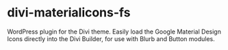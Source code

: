 # divi-materialicons-fs
WordPress plugin for the Divi theme. Easily load the Google Material Design Icons directly into the Divi Builder, for use with Blurb and Button modules.
